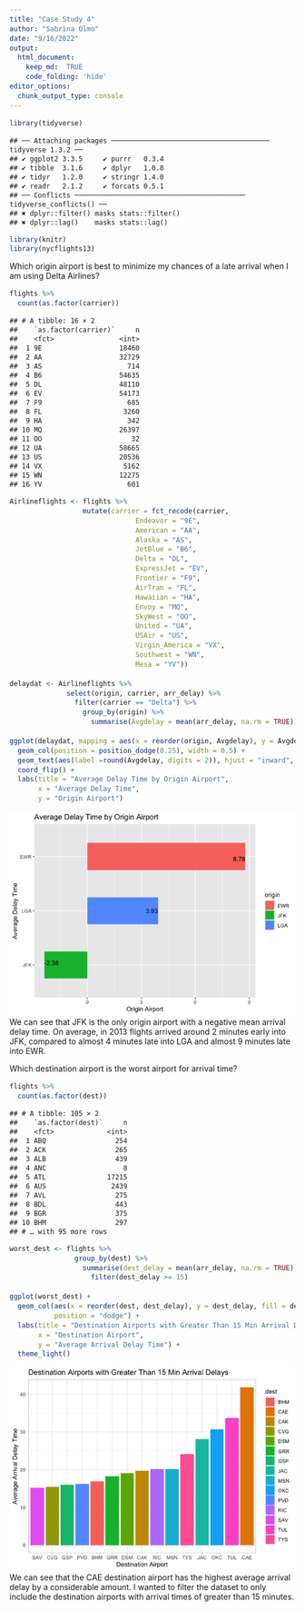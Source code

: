 ```yaml
---
title: "Case Study 4"
author: "Sabrina Olmo"
date: "9/16/2022"
output: 
  html_document:
    keep_md:  TRUE 
    code_folding: 'hide'
editor_options: 
  chunk_output_type: console
---
```



```r
library(tidyverse)
```

```
## ── Attaching packages ─────────────────────────────────────── tidyverse 1.3.2 ──
## ✔ ggplot2 3.3.5     ✔ purrr   0.3.4
## ✔ tibble  3.1.6     ✔ dplyr   1.0.8
## ✔ tidyr   1.2.0     ✔ stringr 1.4.0
## ✔ readr   2.1.2     ✔ forcats 0.5.1
## ── Conflicts ────────────────────────────────────────── tidyverse_conflicts() ──
## ✖ dplyr::filter() masks stats::filter()
## ✖ dplyr::lag()    masks stats::lag()
```

```r
library(knitr)
library(nycflights13)
```

Which origin airport is best to minimize my chances of a late arrival when I am using Delta Airlines?

```r
flights %>%
  count(as.factor(carrier))
```

```
## # A tibble: 16 × 2
##    `as.factor(carrier)`     n
##    <fct>                <int>
##  1 9E                   18460
##  2 AA                   32729
##  3 AS                     714
##  4 B6                   54635
##  5 DL                   48110
##  6 EV                   54173
##  7 F9                     685
##  8 FL                    3260
##  9 HA                     342
## 10 MQ                   26397
## 11 OO                      32
## 12 UA                   58665
## 13 US                   20536
## 14 VX                    5162
## 15 WN                   12275
## 16 YV                     601
```

```r
Airlineflights <- flights %>%
                  mutate(carrier = fct_recode(carrier,
                               Endeavor = "9E",
                               American = "AA",
                               Alaska = "AS",
                               JetBlue = "B6",
                               Delta = "DL",
                               ExpressJet = "EV",
                               Frontier = "F9",
                               AirTran = "FL",
                               Hawaiian = "HA",
                               Envoy = "MQ",
                               SkyWest = "OO",
                               United = "UA",
                               USAir = "US",
                               Virgin_America = "VX",
                               Southwest = "WN",
                               Mesa = "YV"))
         
delaydat <- Airlineflights %>%
              select(origin, carrier, arr_delay) %>%
                filter(carrier == "Delta") %>%
                  group_by(origin) %>%
                    summarise(Avgdelay = mean(arr_delay, na.rm = TRUE))

ggplot(delaydat, mapping = aes(x = reorder(origin, Avgdelay), y = Avgdelay, fill = origin)) +
  geom_col(position = position_dodge(0.25), width = 0.5) +
  geom_text(aes(label =round(Avgdelay, digits = 2)), hjust = "inward", vjust = "inward") +
  coord_flip() +
  labs(title = "Average Delay Time by Origin Airport",
       x = "Average Delay Time", 
       y = "Origin Airport")
```

![](Case-Study-4_files/figure-html/Question2-1.png)<!-- -->
We can see that JFK is the only origin airport with a negative mean arrival delay time. On average, in 2013 flights arrived around 2 minutes early into JFK, compared to almost 4 minutes late into LGA and almost 9 minutes late into EWR.


Which destination airport is the worst airport for arrival time?

```r
flights %>%
  count(as.factor(dest))
```

```
## # A tibble: 105 × 2
##    `as.factor(dest)`     n
##    <fct>             <int>
##  1 ABQ                 254
##  2 ACK                 265
##  3 ALB                 439
##  4 ANC                   8
##  5 ATL               17215
##  6 AUS                2439
##  7 AVL                 275
##  8 BDL                 443
##  9 BGR                 375
## 10 BHM                 297
## # … with 95 more rows
```

```r
worst_dest <- flights %>%
                group_by(dest) %>%
                  summarise(dest_delay = mean(arr_delay, na.rm = TRUE)) %>%
                    filter(dest_delay >= 15)

ggplot(worst_dest) +
  geom_col(aes(x = reorder(dest, dest_delay), y = dest_delay, fill = dest), 
           position = "dodge") +
  labs(title = "Destination Airports with Greater Than 15 Min Arrival Delays",
       x = "Destination Airport", 
       y = "Average Arrival Delay Time") +
  theme_light()
```

![](Case-Study-4_files/figure-html/Question3-1.png)<!-- -->
We can see that the CAE destination airport has the highest average arrival delay by a considerable amount. I wanted to filter the dataset to only include the destination airports with arrival times of greater than 15 minutes. 
